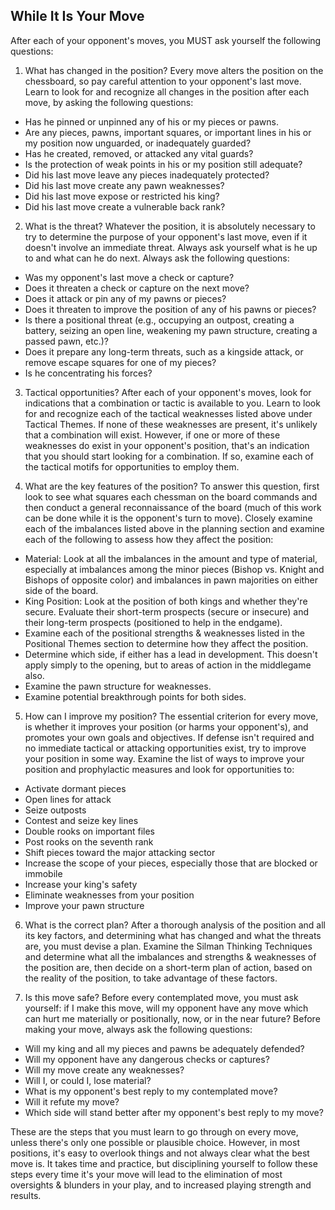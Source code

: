## While It Is Your Move

After each of your opponent's moves, you MUST ask yourself the following questions:

1. What has changed in the position? Every move alters the position on the chessboard, so pay careful attention to your opponent's last move. Learn to look for and recognize all changes in the position after each move, by asking the following questions:
 - Has he pinned or unpinned any of his or my pieces or pawns.
 - Are any pieces, pawns, important squares, or important lines in his or my position now unguarded, or inadequately guarded?
 - Has he created, removed, or attacked any vital guards?
 - Is the protection of weak points in his or my position still adequate?
 - Did his last move leave any pieces inadequately protected?
 - Did his last move create any pawn weaknesses?
 - Did his last move expose or restricted his king?
 - Did his last move create a vulnerable back rank?

2. What is the threat? Whatever the position, it is absolutely necessary to try to determine the purpose of your opponent's last move, even if it doesn't involve an immediate threat. Always ask yourself what is he up to and what can he do next. Always ask the following questions:
 - Was my opponent's last move a check or capture?
 - Does it threaten a check or capture on the next move?
 - Does it attack or pin any of my pawns or pieces?
 - Does it threaten to improve the position of any of his pawns or pieces?
 - Is there a positional threat (e.g., occupying an outpost, creating a battery, seizing an open line, weakening my pawn structure, creating a passed pawn, etc.)?
 - Does it prepare any long-term threats, such as a kingside attack, or remove escape squares for one of my pieces?
 - Is he concentrating his forces?

3. Tactical opportunities? After each of your opponent's moves, look for indications that a combination or tactic is available to you. Learn to look for and recognize each of the tactical weaknesses listed above under Tactical Themes. If none of these weaknesses are present, it's unlikely that a combination will exist. However, if one or more of these weaknesses do exist in your opponent's position, that's an indication that you should start looking for a combination. If so, examine each of the tactical motifs for opportunities to employ them.

4. What are the key features of the position? To answer this question, first look to see what squares each chessman on the board commands and then conduct a general reconnaissance of the board (much of this work can be done while it is the opponent's turn to move). Closely examine each of the imbalances listed above in the planning section and examine each of the following to assess how they affect the position:
 - Material: Look at all the imbalances in the amount and type of material, especially at imbalances among the minor pieces (Bishop vs. Knight and Bishops of opposite color) and imbalances in pawn majorities on either side of the board. 
 - King Position: Look at the position of both kings and whether they're secure. Evaluate their short-term prospects (secure or insecure) and their long-term prospects (positioned to help in the endgame).
 - Examine each of the positional strengths & weaknesses listed in the Positional Themes section to determine how they affect the position.
 - Determine which side, if either has a lead in development. This doesn't apply simply to the opening, but to areas of action in the middlegame also.
 - Examine the pawn structure for weaknesses.
 - Examine potential breakthrough points for both sides.

5. How can I improve my position? The essential criterion for every move, is whether it improves your position (or harms your opponent's), and promotes your own goals and objectives. If defense isn't required and no immediate tactical or attacking opportunities exist, try to improve your position in some way. Examine the list of ways to improve your position and prophylactic measures and look for opportunities to:
 - Activate dormant pieces
 - Open lines for attack
 - Seize outposts
 - Contest and seize key lines
 - Double rooks on important files
 - Post rooks on the seventh rank
 - Shift pieces toward the major attacking sector
 - Increase the scope of your pieces, especially those that are blocked or immobile
 - Increase your king's safety
 - Eliminate weaknesses from your position
 - Improve your pawn structure 

6. What is the correct plan? After a thorough analysis of the position and all its key factors, and determining what has changed and what the threats are, you must devise a plan. Examine the Silman Thinking Techniques and determine what all the imbalances and strengths & weaknesses of the position are, then decide on a short-term plan of action, based on the reality of the position, to take advantage of these factors.

7. Is this move safe? Before every contemplated move, you must ask yourself: if I make this move, will my opponent have any move which can hurt me materially or positionally, now, or in the near future? Before making your move, always ask the following questions:
 - Will my king and all my pieces and pawns be adequately defended?
 - Will my opponent have any dangerous checks or captures?
 - Will my move create any weaknesses?
 - Will I, or could I, lose material?
 - What is my opponent's best reply to my contemplated move?
 - Will it refute my move?
 - Which side will stand better after my opponent's best reply to my move?

These are the steps that you must learn to go through on every move, unless there's only one possible or plausible choice. However, in most positions, it's easy to overlook things and not always clear what the best move is. It takes time and practice, but disciplining yourself to follow these steps every time it's your move will lead to the elimination of most oversights & blunders in your play, and to increased playing strength and results.